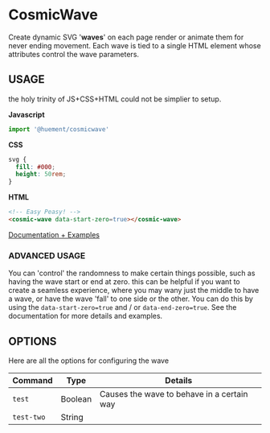 # CosmicWave

Create dynamic SVG '**waves**' on each page render or animate them for never ending movement. Each wave is tied to a single HTML element whose attributes control the wave parameters.

## USAGE

the holy trinity of JS+CSS+HTML could not be simplier to setup.

**Javascript**

```javascript
import '@huement/cosmicwave'
```

**CSS**

```css
svg {
  fill: #000;
  height: 50rem;
}
```

**HTML**

```html
<!-- Easy Peasy! -->
<cosmic-wave data-start-zero=true></cosmic-wave>
```

[Documentation + Examples](https://huement.github.io/Cosmicwave)


### ADVANCED USAGE

You can 'control' the randomness to make certain things possible, such as having the wave start or end at zero. this can be helpful if you want to create a seamless experience, where you may wany just the middle to have a wave, or have the wave 'fall' to one side or the other. You can do this by using the `data-start-zero=true` and / or `data-end-zero=true`. See the documentation for more details and examples. 

## OPTIONS

Here are all the options for configuring the wave

| Command    | Type    | Details                                    |
| ---------- | ------- | ------------------------------------------ |
| `test`     | Boolean | Causes the wave to behave in a certain way |
| `test-two` | String  |                                            |

